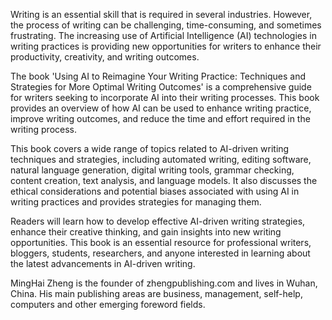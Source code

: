 
Writing is an essential skill that is required in several industries. However, the process of writing can be challenging, time-consuming, and sometimes frustrating. The increasing use of Artificial Intelligence (AI) technologies in writing practices is providing new opportunities for writers to enhance their productivity, creativity, and writing outcomes.

The book 'Using AI to Reimagine Your Writing Practice: Techniques and Strategies for More Optimal Writing Outcomes' is a comprehensive guide for writers seeking to incorporate AI into their writing processes. This book provides an overview of how AI can be used to enhance writing practice, improve writing outcomes, and reduce the time and effort required in the writing process.

This book covers a wide range of topics related to AI-driven writing techniques and strategies, including automated writing, editing software, natural language generation, digital writing tools, grammar checking, content creation, text analysis, and language models. It also discusses the ethical considerations and potential biases associated with using AI in writing practices and provides strategies for managing them.

Readers will learn how to develop effective AI-driven writing strategies, enhance their creative thinking, and gain insights into new writing opportunities. This book is an essential resource for professional writers, bloggers, students, researchers, and anyone interested in learning about the latest advancements in AI-driven writing.

MingHai Zheng is the founder of zhengpublishing.com and lives in Wuhan, China. His main publishing areas are business, management, self-help, computers and other emerging foreword fields.
